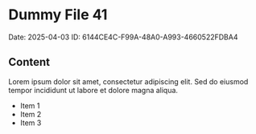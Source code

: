 # Dummy File 41

Date: 2025-04-03
ID: 6144CE4C-F99A-48A0-A993-4660522FDBA4

## Content

Lorem ipsum dolor sit amet, consectetur adipiscing elit.
Sed do eiusmod tempor incididunt ut labore et dolore magna aliqua.

* Item 1
* Item 2
* Item 3
